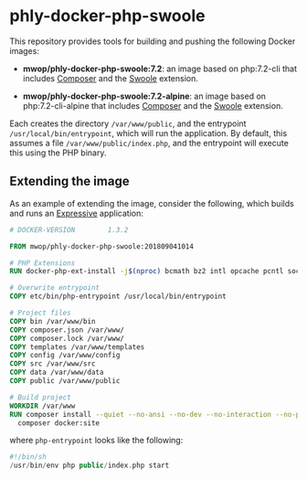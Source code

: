 # phly-docker-php-swoole

This repository provides tools for building and pushing the following Docker
images:

- **mwop/phly-docker-php-swoole:7.2**: an image based on php:7.2-cli that
  includes [Composer](https://getcomposer.org) and the 
  [Swoole](https://swoole.co.uk) extension.

- **mwop/phly-docker-php-swoole:7.2-alpine**: an image based on
  php:7.2-cli-alpine that includes [Composer](https://getcomposer.org) and the
  [Swoole](https://swoole.co.uk) extension.

Each creates the directory `/var/www/public`, and the entrypoint
`/usr/local/bin/entrypoint`, which will run the application. By default, this
assumes a file `/var/www/public/index.php`, and the entrypoint will execute this
using the PHP binary.

## Extending the image

As an example of extending the image, consider the following, which builds and
runs an [Expressive](https://getexpressive.org) application:

```Dockerfile
# DOCKER-VERSION        1.3.2

FROM mwop/phly-docker-php-swoole:201809041014

# PHP Extensions
RUN docker-php-ext-install -j$(nproc) bcmath bz2 intl opcache pcntl sockets zip

# Overwrite entrypoint
COPY etc/bin/php-entrypoint /usr/local/bin/entrypoint

# Project files
COPY bin /var/www/bin
COPY composer.json /var/www/
COPY composer.lock /var/www/
COPY templates /var/www/templates
COPY config /var/www/config
COPY src /var/www/src
COPY data /var/www/data
COPY public /var/www/public

# Build project
WORKDIR /var/www
RUN composer install --quiet --no-ansi --no-dev --no-interaction --no-progress --no-scripts --no-plugins --optimize-autoloader && \
  composer docker:site
```

where `php-entrypoint` looks like the following:

```php
#!/bin/sh
/usr/bin/env php public/index.php start
```
